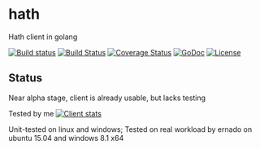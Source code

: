 # hath
Hath client in golang

[![Build status](https://ci.appveyor.com/api/projects/status/c4ft82569b5kd63p/branch/master?svg=true)](https://ci.appveyor.com/project/ernado/hath/branch/master)
[![Build Status](https://travis-ci.org/cydev/hath.svg?branch=master)](https://travis-ci.org/cydev/hath)
[![Coverage Status](https://coveralls.io/repos/cydev/hath/badge.svg)](https://coveralls.io/r/cydev/hath)
[![GoDoc](https://godoc.org/cydev.ru/hath?status.svg)](https://godoc.org/cydev.ru/hath)
[![License](https://img.shields.io/badge/license-MIT-blue.svg)](https://github.com/cydev/hath/blob/master/LICENSE)

## Status
Near alpha stage, client is already usable, but lacks testing

Tested by me
[![Client stats](https://habrastorage.org/files/8c5/954/8fb/8c59548fb4624361ab9c1aee3b925fca.png)](https://github.com/cydev/hath)

Unit-tested on linux and windows;
Tested on real workload by ernado on ubuntu 15.04 and windows 8.1 x64 
